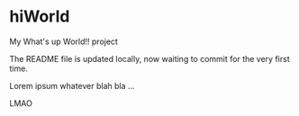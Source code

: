 # hiWorld
My What's up World!! project

The README file is updated locally, now waiting to commit for the very first time.

Lorem ipsum whatever blah bla ...

LMAO